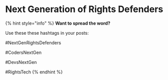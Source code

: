 # Next Generation of Rights Defenders

{% hint style="info" %}
**Want to spread the word?**

Use these these hashtags in your posts:

\#NextGenRightsDefenders

\#CodersNextGen

\#DevsNextGen

\#RightsTech
{% endhint %}



